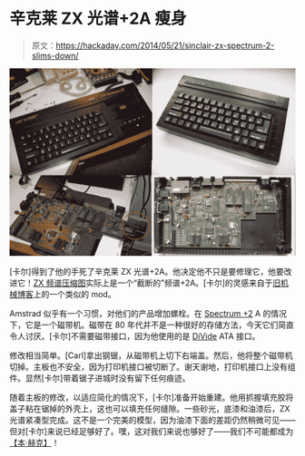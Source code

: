 # 辛克莱 ZX 光谱+2A 瘦身

> 原文：<https://hackaday.com/2014/05/21/sinclair-zx-spectrum-2-slims-down/>

![sinclair](img/fa9e123572dc95618fc9d022922914b1.png)

[卡尔]得到了他的手死了辛克莱 ZX 光谱+2A。他决定他不只是要修理它，他要改进它！[ZX 频谱压缩图](http://retrotext.blogspot.co.uk/2014/04/zx-spectrum-compact.html)实际上是一个“截断的”频谱+2A。[卡尔]的灵感来自于[旧机械博客](http://oldmachinery.blogspot.fi/2012/09/sinclair-spectrum-128k-2-mini.html)上的一个类似的 mod。

Amstrad 似乎有一个习惯，对他们的产品增加螺栓。在 [Spectrum +2](http://en.wikipedia.org/wiki/ZX_Spectrum#ZX_Spectrum_.2B2) A 的情况下，它是一个磁带机。磁带在 80 年代并不是一种很好的存储方法，今天它们简直令人讨厌。[卡尔]不需要磁带接口，因为他使用的是 [DiVide](http://baze.au.com/divide/) ATA 接口。

修改相当简单。[Carl]拿出钢锯，从磁带机上切下右端盖。然后，他将整个磁带机切掉。主板也不安全，因为打印机接口被切断了。谢天谢地，打印机接口上没有组件。显然[卡尔]带着锯子进城时没有留下任何痕迹。

随着主板的修改，以适应简化的情况下，[卡尔]准备开始重建。他用抓握填充胶将盖子粘在锯掉的外壳上，这也可以填充任何缝隙。一些砂光，底漆和油漆后，ZX 光谱紧凑型完成。这不是一个完美的模型，因为油漆下面的差距仍然稍微可见——但对[卡尔]来说已经足够好了。嘿，这对我们来说也够好了——我们不可能都成为[【本·赫克】](http://hackaday.com/2012/10/24/ben-heck-builds-his-smallest-360-laptop-ever/)！